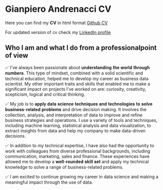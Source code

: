 # Gianpiero Andrenacci CV
Here you can find my **CV** in html format  [Github CV](http://gianpiero1978.github.io/mycv) 

For updated version of cv check my  [LinkedIn profile](https://www.linkedin.com/in/gianpiero-andrenacci-72543532/)

## Who I am and what I do from a professionalpoint of view

✅ I've always been passionate about 𝐮𝐧𝐝𝐞𝐫𝐬𝐭𝐚𝐧𝐝𝐢𝐧𝐠 𝐭𝐡𝐞 𝐰𝐨𝐫𝐥𝐝 𝐭𝐡𝐫𝐨𝐮𝐠𝐡 𝐧𝐮𝐦𝐛𝐞𝐫𝐬. This type of mindset, combined with a solid scientific and technical education, helped me to develop my career as business data scientist. My other important traits and skills that enabled me to make a significant impact on projects I’ve worked on are: curiosity, creativity, scepticism, logical and critical thinking. 

✅ My job is to 𝐚𝐩𝐩𝐥𝐲 𝐝𝐚𝐭𝐚 𝐬𝐜𝐢𝐞𝐧𝐜𝐞 𝐭𝐞𝐜𝐡𝐧𝐢𝐪𝐮𝐞𝐬 𝐚𝐧𝐝 𝐭𝐞𝐜𝐡𝐧𝐨𝐥𝐨𝐠𝐢𝐞𝐬 𝐭𝐨 𝐬𝐨𝐥𝐯𝐞 𝐛𝐮𝐬𝐢𝐧𝐞𝐬𝐬-𝐫𝐞𝐥𝐚𝐭𝐞𝐝 𝐩𝐫𝐨𝐛𝐥𝐞𝐦𝐬 and drive decision making. It involves the collection, analysis, and interpretation of data to improve and refine business strategies and operations. I use a variety of tools and techniques, including machine learning, statistical analysis and data visualization, to extract insights from data and help my company to make data-driven decisions. 

✅ In addition to my technical expertise, I have also had the opportunity to work with colleagues from diverse professional backgrounds, including communication, marketing, sales and finance. These experiences have allowed me to develop a 𝐰𝐞𝐥𝐥-𝐫𝐨𝐮𝐧𝐝𝐞𝐝 𝐬𝐤𝐢𝐥𝐥 𝐬𝐞𝐭 and apply my technical knowledge to solve a range of business-related problems. 

✅ I am excited to continue growing my career in data science and making a meaningful impact through the use of data.
